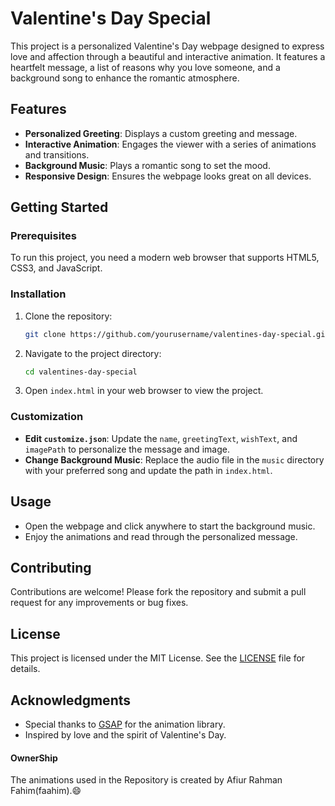 # Valentine's Day Special

This project is a personalized Valentine's Day webpage designed to express love and affection through a beautiful and interactive animation. It features a heartfelt message, a list of reasons why you love someone, and a background song to enhance the romantic atmosphere.

## Features

- **Personalized Greeting**: Displays a custom greeting and message.
- **Interactive Animation**: Engages the viewer with a series of animations and transitions.
- **Background Music**: Plays a romantic song to set the mood.
- **Responsive Design**: Ensures the webpage looks great on all devices.

## Getting Started

### Prerequisites

To run this project, you need a modern web browser that supports HTML5, CSS3, and JavaScript.

### Installation

1. Clone the repository:
   ```bash
   git clone https://github.com/yourusername/valentines-day-special.git
   ```

2. Navigate to the project directory:
   ```bash
   cd valentines-day-special
   ```

3. Open `index.html` in your web browser to view the project.

### Customization

- **Edit `customize.json`**: Update the `name`, `greetingText`, `wishText`, and `imagePath` to personalize the message and image.
- **Change Background Music**: Replace the audio file in the `music` directory with your preferred song and update the path in `index.html`.

## Usage

- Open the webpage and click anywhere to start the background music.
- Enjoy the animations and read through the personalized message.

## Contributing

Contributions are welcome! Please fork the repository and submit a pull request for any improvements or bug fixes.

## License

This project is licensed under the MIT License. See the [LICENSE](LICENSE) file for details.

## Acknowledgments

- Special thanks to [GSAP](https://greensock.com/gsap/) for the animation library.
- Inspired by love and the spirit of Valentine's Day.

#### OwnerShip
 The animations used in the Repository is created by Afiur Rahman Fahim(faahim).:smile:
